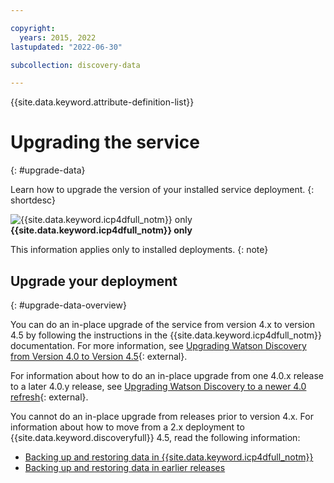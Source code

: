 ```yaml
---

copyright:
  years: 2015, 2022
lastupdated: "2022-06-30"

subcollection: discovery-data

---
```


{{site.data.keyword.attribute-definition-list}}

# Upgrading the service
{: #upgrade-data}

Learn how to upgrade the version of your installed service deployment.
{: shortdesc}

![{{site.data.keyword.icp4dfull_notm}} only](images/desktop.png) **{{site.data.keyword.icp4dfull_notm}} only**

This information applies only to installed deployments.
{: note}

## Upgrade your deployment
{: #upgrade-data-overview}

You can do an in-place upgrade of the service from version 4.x to version 4.5 by following the instructions in the {{site.data.keyword.icp4dfull_notm}} documentation. For more information, see [Upgrading Watson Discovery from Version 4.0 to Version 4.5](https://www.ibm.com/docs/en/cloud-paks/cp-data/4.5.0?topic=discovery-upgrading-watson-version-40){: external}.

For information about how to do an in-place upgrade from one 4.0.x release to a later 4.0.y release, see [Upgrading Watson Discovery to a newer 4.0 refresh](https://www.ibm.com/docs/en/cloud-paks/cp-data/4.0?topic=discovery-upgrading-watson-version-40){: external}.

You cannot do an in-place upgrade from releases prior to version 4.x. For information about how to move from a 2.x deployment to {{site.data.keyword.discoveryfull}} 4.5, read the following information:

-   [Backing up and restoring data in {{site.data.keyword.icp4dfull_notm}}](/docs/discovery-data?topic=discovery-data-backup-restore)
-   [Backing up and restoring data in earlier releases](/docs/discovery-data?topic=discovery-data-backup-restore-40x)
